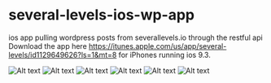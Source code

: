 # several-levels-ios-wp-app
ios app pulling wordpress posts from severallevels.io through the restful api
Download the app here https://itunes.apple.com/us/app/several-levels/id1129649626?ls=1&mt=8 for iPhones running ios 9.3.

![Alt text](screenshot1.png)
![Alt text](screenshot2.png)
![Alt text](screenshot3.png)
![Alt text](screenshot4.png)
![Alt text](screenshot5.png)
![Alt text](screenshot6.png)
